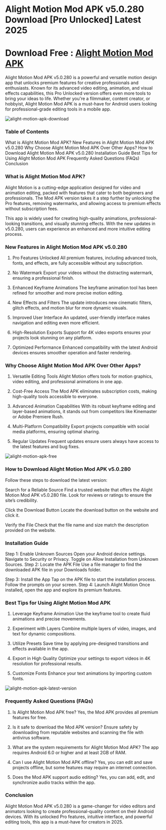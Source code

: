# Alight Motion Mod APK v5.0.280 Download [Pro Unlocked] Latest 2025

# Download Free : [Alight Motion Mod APK](https://gamemodfree.com/en/alight-motion-apk)

Alight Motion Mod APK v5.0.280 is a powerful and versatile motion design app that unlocks premium features for creative professionals and enthusiasts. Known for its advanced video editing, animation, and visual effects capabilities, this Pro Unlocked version offers even more tools to bring your ideas to life. Whether you're a filmmaker, content creator, or hobbyist, Alight Motion Mod APK is a must-have for Android users looking for professional-grade editing tools in a mobile app.

![alight-motion-apk-download](https://github.com/user-attachments/assets/1b1e52fd-597d-492f-b32c-988994d24c62)


### Table of Contents
What is Alight Motion Mod APK?
New Features in Alight Motion Mod APK v5.0.280
Why Choose Alight Motion Mod APK Over Other Apps?
How to Download Alight Motion Mod APK v5.0.280
Installation Guide
Best Tips for Using Alight Motion Mod APK
Frequently Asked Questions (FAQs)
Conclusion

### What is Alight Motion Mod APK?
Alight Motion is a cutting-edge application designed for video and animation editing, packed with features that cater to both beginners and professionals. The Mod APK version takes it a step further by unlocking the Pro features, removing watermarks, and allowing access to premium effects without subscription fees.

This app is widely used for creating high-quality animations, professional-looking transitions, and visually stunning effects. With the new updates in v5.0.280, users can experience an enhanced and more intuitive editing process.

### New Features in Alight Motion Mod APK v5.0.280
1. Pro Features Unlocked
All premium features, including advanced tools, fonts, and effects, are fully accessible without any subscription.

2. No Watermark
Export your videos without the distracting watermark, ensuring a professional finish.

3. Enhanced Keyframe Animations
The keyframe animation tool has been refined for smoother and more precise motion editing.

4. New Effects and Filters
The update introduces new cinematic filters, glitch effects, and motion blur for more dynamic visuals.

5. Improved User Interface
An updated, user-friendly interface makes navigation and editing even more efficient.

6. High-Resolution Exports
Support for 4K video exports ensures your projects look stunning on any platform.

7. Optimized Performance
Enhanced compatibility with the latest Android devices ensures smoother operation and faster rendering.

### Why Choose Alight Motion Mod APK Over Other Apps?
1. Versatile Editing Tools
Alight Motion offers tools for motion graphics, video editing, and professional animations in one app.

2. Cost-Free Access
The Mod APK eliminates subscription costs, making high-quality tools accessible to everyone.

3. Advanced Animation Capabilities
With its robust keyframe editing and layer-based animations, it stands out from competitors like Kinemaster or Adobe Premiere Rush.

4. Multi-Platform Compatibility
Export projects compatible with social media platforms, ensuring optimal sharing.

5. Regular Updates
Frequent updates ensure users always have access to the latest features and bug fixes.

![alight-motion-apk-free](https://github.com/user-attachments/assets/8effeec8-dd1a-445d-99fc-e7c9b8ba4a22)


### How to Download Alight Motion Mod APK v5.0.280
Follow these steps to download the latest version:

Search for a Reliable Source
Find a trusted website that offers the Alight Motion Mod APK v5.0.280 file. Look for reviews or ratings to ensure the site’s credibility.

Click the Download Button
Locate the download button on the website and click it.

Verify the File
Check that the file name and size match the description provided on the website.

### Installation Guide
Step 1: Enable Unknown Sources
Open your Android device settings.
Navigate to Security or Privacy.
Toggle on Allow Installation from Unknown Sources.
Step 2: Locate the APK File
Use a file manager to find the downloaded APK file in your Downloads folder.

Step 3: Install the App
Tap on the APK file to start the installation process.
Follow the prompts on your screen.
Step 4: Launch Alight Motion
Once installed, open the app and explore its premium features.

### Best Tips for Using Alight Motion Mod APK
1. Leverage Keyframe Animation
Use the keyframe tool to create fluid animations and precise movements.

2. Experiment with Layers
Combine multiple layers of video, images, and text for dynamic compositions.

3. Utilize Presets
Save time by applying pre-designed transitions and effects available in the app.

4. Export in High Quality
Optimize your settings to export videos in 4K resolution for professional results.

5. Customize Fonts
Enhance your text animations by importing custom fonts.

![alight-motion-apk-latest-version](https://github.com/user-attachments/assets/124c847f-7521-4996-99ed-007e28633e5f)


### Frequently Asked Questions (FAQs)
1. Is Alight Motion Mod APK free?
Yes, the Mod APK provides all premium features for free.

2. Is it safe to download the Mod APK version?
Ensure safety by downloading from reputable websites and scanning the file with antivirus software.

3. What are the system requirements for Alight Motion Mod APK?
The app requires Android 6.0 or higher and at least 2GB of RAM.

4. Can I use Alight Motion Mod APK offline?
Yes, you can edit and save projects offline, but some features may require an internet connection.

5. Does the Mod APK support audio editing?
Yes, you can add, edit, and synchronize audio tracks within the app.

### Conclusion
Alight Motion Mod APK v5.0.280 is a game-changer for video editors and animators looking to create professional-quality content on their Android devices. With its unlocked Pro features, intuitive interface, and powerful editing tools, this app is a must-have for creators in 2025.
